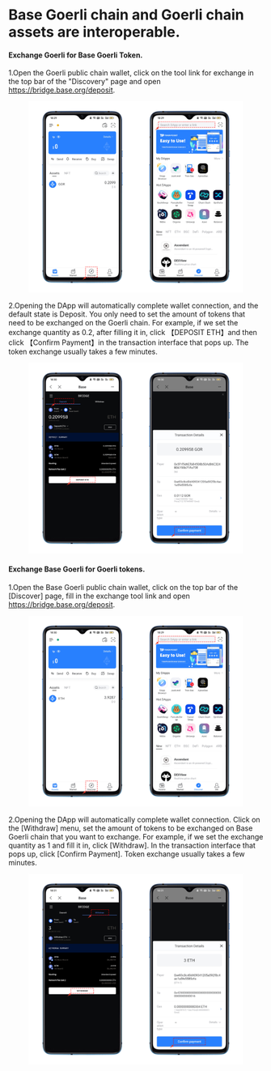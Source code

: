 # Base Goerli chain and Goerli chain assets are interoperable.

#### Exchange Goerli for Base Goerli Token.

1.Open the Goerli public chain wallet, click on the tool link for exchange in the top bar of the "Discovery" page and open https://bridge.base.org/deposit.

<figure><img src="../../.gitbook/assets/1 (5).png" alt=""><figcaption></figcaption></figure>

2.Opening the DApp will automatically complete wallet connection, and the default state is Deposit. You only need to set the amount of tokens that need to be exchanged on the Goerli chain. For example, if we set the exchange quantity as 0.2, after filling it in, click 【DEPOSIT ETH】and then click 【Confirm Payment】in the transaction interface that pops up. The token exchange usually takes a few minutes.

<figure><img src="../../.gitbook/assets/2 (1) (1) (1) (1) (1).png" alt=""><figcaption></figcaption></figure>

#### Exchange Base Goerli for Goerli tokens.

1.Open the Base Goerli public chain wallet, click on the top bar of the \[Discover] page, fill in the exchange tool link and open https://bridge.base.org/deposit.

<figure><img src="../../.gitbook/assets/3 (4).png" alt=""><figcaption></figcaption></figure>

2.Opening the DApp will automatically complete wallet connection. Click on the \[Withdraw] menu, set the amount of tokens to be exchanged on Base Goerli chain that you want to exchange. For example, if we set the exchange quantity as 1 and fill it in, click \[Withdraw]. In the transaction interface that pops up, click \[Confirm Payment]. Token exchange usually takes a few minutes.

<figure><img src="../../.gitbook/assets/4 (5).png" alt=""><figcaption></figcaption></figure>
